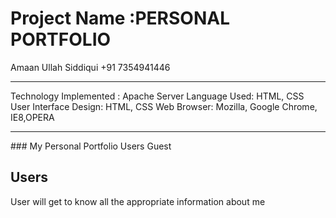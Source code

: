 # Project Name :PERSONAL PORTFOLIO
<!-- #### This is Course project for CS-207. Build by group: G-4  -->
  
Amaan Ullah Siddiqui +91 7354941446
<!-- <hr>

Visit http://harshit123.pythonanywhere.com for live demo. Frontend and Backend working. -->
<hr>
Technology Implemented : Apache Server
Language Used: HTML, CSS
<!-- Database: My SQL -->
User Interface Design: HTML, CSS
Web Browser: Mozilla, Google Chrome, IE8,OPERA
<!-- Software: XAMPP Server -->
<hr>
### My Personal Portfolio 
Users Guest

## Users
User will get to know all the appropriate information about me
